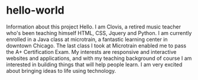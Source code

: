 # hello-world
Information about this project
Hello.  I am Clovis, a retired music teacher who's been teaching himself HTML, CSS, Jquery and Python.  I am currently enrolled in a Java class at microtrain, a fantastic learning center in downtown Chicago.  The last class I took at Microtrain enabled me to pass the A+ Certification Exam.  My interests are responsive and interactive websites and applications, and with my teaching background of course I am interested in building things that will help people learn.  I am very excited about bringing ideas to life using technology.  
